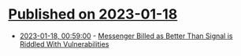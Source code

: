 # [Published on 2023-01-18](index.md)

* [2023-01-18, 00:59:00](https://soylentnews.org/article.pl?sid=23/01/17/015241&from=rss) - [Messenger Billed as Better Than Signal is Riddled With Vulnerabilities](https://soylentnews.org/article.pl?sid=23/01/17/015241&from=rss)
